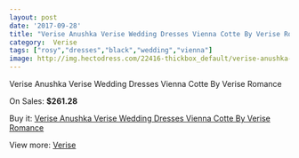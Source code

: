 ```yaml
---
layout: post
date: '2017-09-28'
title: "Verise Anushka Verise Wedding Dresses Vienna Cotte By Verise Romance"
category:  Verise
tags: ["rosy","dresses","black","wedding","vienna"]
image: http://img.hectodress.com/22416-thickbox_default/verise-anushka-verise-wedding-dresses-vienna-cotte-by-verise-romance.jpg
---
```

Verise Anushka Verise Wedding Dresses Vienna Cotte By Verise Romance

On Sales: **$261.28**
<a href="https://www.hectodress.com/-verise/10420-verise-anushka-verise-wedding-dresses-vienna-cotte-by-verise-romance.html"><amp-img layout="responsive" width="600" height="600" src="//img.hectodress.com/22416-thickbox_default/verise-anushka-verise-wedding-dresses-vienna-cotte-by-verise-romance.jpg" alt="Verise Anushka Verise Wedding Dresses Vienna Cotte By Verise Romance 0" /></a>
<a href="https://www.hectodress.com/-verise/10420-verise-anushka-verise-wedding-dresses-vienna-cotte-by-verise-romance.html"><amp-img layout="responsive" width="600" height="600" src="//img.hectodress.com/22417-thickbox_default/verise-anushka-verise-wedding-dresses-vienna-cotte-by-verise-romance.jpg" alt="Verise Anushka Verise Wedding Dresses Vienna Cotte By Verise Romance 1" /></a>

Buy it: [Verise Anushka Verise Wedding Dresses Vienna Cotte By Verise Romance](https://www.hectodress.com/-verise/10420-verise-anushka-verise-wedding-dresses-vienna-cotte-by-verise-romance.html "Verise Anushka Verise Wedding Dresses Vienna Cotte By Verise Romance")

View more: [ Verise](https://www.hectodress.com/170--verise " Verise")